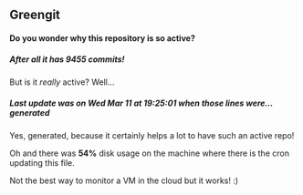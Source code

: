## Greengit

#### Do you wonder why this repository is so active?

##### After all it has 9455 commits!

But is it *really* active? Well...

##### Last update was on Wed Mar 11 at 19:25:01 when those lines were... generated

Yes, generated, because it certainly helps a lot to have such an active repo!

Oh and there was **54%** disk usage on the machine
where there is the cron updating this file.

Not the best way to monitor a VM in the cloud but it works! :)
